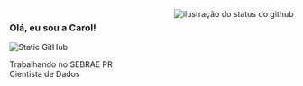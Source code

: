 
<img align='right' src="https://github-readme-streak-stats.herokuapp.com?user=CarolineSelis&hide_border=true&locale=pt_BR" alt="ilustração do status do github">

### Olá, eu sou a Carol!

<img src="https://img.shields.io/static/v1?label=Overview&message=Caroline&color=B0E0E6&style=for-the-badge&logo=GitHub" alt="Static GitHub">

<p>Trabalhando no SEBRAE PR<br/> Cientista de Dados </p>
